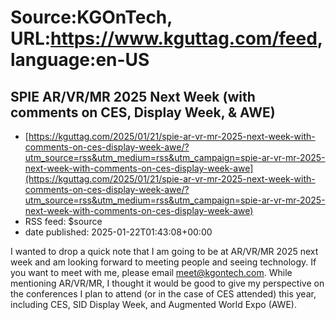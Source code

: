 # Source:KGOnTech, URL:https://www.kguttag.com/feed, language:en-US

## SPIE AR/VR/MR 2025 Next Week (with comments on CES, Display Week, & AWE)
 - [https://kguttag.com/2025/01/21/spie-ar-vr-mr-2025-next-week-with-comments-on-ces-display-week-awe/?utm_source=rss&utm_medium=rss&utm_campaign=spie-ar-vr-mr-2025-next-week-with-comments-on-ces-display-week-awe](https://kguttag.com/2025/01/21/spie-ar-vr-mr-2025-next-week-with-comments-on-ces-display-week-awe/?utm_source=rss&utm_medium=rss&utm_campaign=spie-ar-vr-mr-2025-next-week-with-comments-on-ces-display-week-awe)
 - RSS feed: $source
 - date published: 2025-01-22T01:43:08+00:00

I wanted to drop a quick note that I am going to be at AR/VR/MR 2025 next week and am looking forward to meeting people and seeing technology. If you want to meet with me, please email meet@kgontech.com. While mentioning AR/VR/MR, I thought it would be good to give my perspective on the conferences I plan to attend (or in the case of CES attended) this year, including CES, SID Display Week, and Augmented World Expo (AWE).

